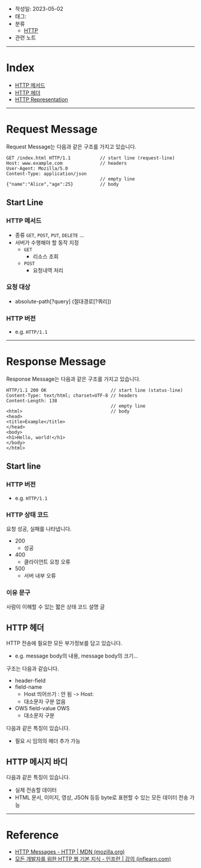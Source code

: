 - 작성일: 2023-05-02
- 태그: 
- 분류
	- [HTTP](HTTP.md)
- 관련 노트
---

# Index

- [HTTP 메서드](HTTP%20메서드.md)
- [HTTP 헤더](HTTP%20헤더.md)
- [HTTP Representation](HTTP%20Representation.md)

---

# Request Message

Request Message는 다음과 같은 구조를 가지고 있습니다.

```
GET /index.html HTTP/1.1           // start line (request-line)
Host: www.example.com              // headers
User-Agent: Mozilla/5.0            
Content-Type: application/json     
                                   // empty line
{"name":"Alice","age":25}          // body
```

## Start Line

### HTTP 메서드

- 종류 `GET`, `POST`, `PUT`, `DELETE` ...
- 서버가 수행해야 할 동작 지정
	- `GET`
		- 리소스 조회
	- `POST`
		- 요청내역 처리

### 요청 대상

- absolute-path\[?query\] (절대경로\[?쿼리\])

### HTTP 버전

- e.g. `HTTP/1.1`

---

# Response Message

Response Message는 다음과 같은 구조를 가지고 있습니다.

```
HTTP/1.1 200 OK                        // start line (status-line)
Content-Type: text/html; charset=UTF-8 // headers
Content-Length: 138
                                       // empty line
<html>                                 // body
<head>
<title>Example</title>
</head>
<body>
<h1>Hello, world!</h1>
</body>
</html>
```

## Start line

### HTTP 버전

- e.g.  `HTTP/1.1`

### HTTP 상태 코드

요청 성공, 실패를 나타냅니다.

- 200
	- 성공
- 400
	- 클라이언트 요청 오류
- 500
	- 서버 내부 오류
### 이유 문구

사람이 이해할 수 있는 짧은 상태 코드 설명 글

## HTTP 헤더

HTTP 전송에 필요한 모든 부가정보를 담고 있습니다.

- e.g. message body의 내용, message body의 크기...

구조는 다음과 같습니다.

- header-field
- field-name
	- Host 띄어쓰기 : 안 됨 -> Host:
	- 대소문자 구분 없음
- OWS field-value OWS
	- 대소문자 구분

다음과 같은 특징이 있습니다.

- 필요 시 임의의 헤더 추가 가능

## HTTP 메시지 바디

다음과 같은 특징이 있습니다.

- 실제 전송할 데이터
- HTML 문서, 이미지, 영상, JSON 등등 byte로 표현할 수 있는 모든 데이터 전송 가능



---
# Reference

- [HTTP Messages - HTTP | MDN (mozilla.org)](https://developer.mozilla.org/en-US/docs/Web/HTTP/Messages)
- [모든 개발자를 위한 HTTP 웹 기본 지식 - 인프런 | 강의 (inflearn.com)](https://www.inflearn.com/course/http-%EC%9B%B9-%EB%84%A4%ED%8A%B8%EC%9B%8C%ED%81%AC) 